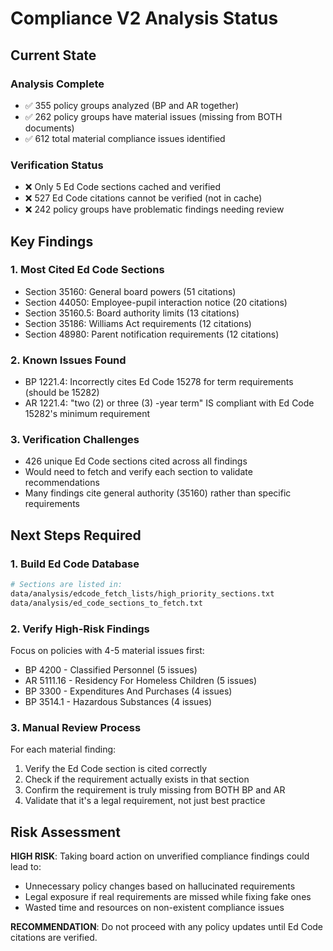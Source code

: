 # Compliance V2 Analysis Status

## Current State

### Analysis Complete
- ✅ 355 policy groups analyzed (BP and AR together)
- ✅ 262 policy groups have material issues (missing from BOTH documents)
- ✅ 612 total material compliance issues identified

### Verification Status
- ❌ Only 5 Ed Code sections cached and verified
- ❌ 527 Ed Code citations cannot be verified (not in cache)
- ❌ 242 policy groups have problematic findings needing review

## Key Findings

### 1. Most Cited Ed Code Sections
- Section 35160: General board powers (51 citations)
- Section 44050: Employee-pupil interaction notice (20 citations)
- Section 35160.5: Board authority limits (13 citations)
- Section 35186: Williams Act requirements (12 citations)
- Section 48980: Parent notification requirements (12 citations)

### 2. Known Issues Found
- BP 1221.4: Incorrectly cites Ed Code 15278 for term requirements (should be 15282)
- AR 1221.4: "two (2) or three (3) -year term" IS compliant with Ed Code 15282's minimum requirement

### 3. Verification Challenges
- 426 unique Ed Code sections cited across all findings
- Would need to fetch and verify each section to validate recommendations
- Many findings cite general authority (35160) rather than specific requirements

## Next Steps Required

### 1. Build Ed Code Database
```bash
# Sections are listed in:
data/analysis/edcode_fetch_lists/high_priority_sections.txt
data/analysis/ed_code_sections_to_fetch.txt
```

### 2. Verify High-Risk Findings
Focus on policies with 4-5 material issues first:
- BP 4200 - Classified Personnel (5 issues)
- AR 5111.16 - Residency For Homeless Children (5 issues)
- BP 3300 - Expenditures And Purchases (4 issues)
- BP 3514.1 - Hazardous Substances (4 issues)

### 3. Manual Review Process
For each material finding:
1. Verify the Ed Code section is cited correctly
2. Check if the requirement actually exists in that section
3. Confirm the requirement is truly missing from BOTH BP and AR
4. Validate that it's a legal requirement, not just best practice

## Risk Assessment

**HIGH RISK**: Taking board action on unverified compliance findings could lead to:
- Unnecessary policy changes based on hallucinated requirements
- Legal exposure if real requirements are missed while fixing fake ones
- Wasted time and resources on non-existent compliance issues

**RECOMMENDATION**: Do not proceed with any policy updates until Ed Code citations are verified.